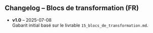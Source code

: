 ## Changelog – Blocs de transformation (FR)

- **v1.0** – 2025-07-08  
  Gabarit initial basé sur le livrable `15_blocs_de_transformation.md`.

